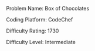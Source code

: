 Problem Name: Box of Chocolates

Coding Platform: CodeChef

Difficulty Rating: 1730

Difficulty Level: Intermediate
